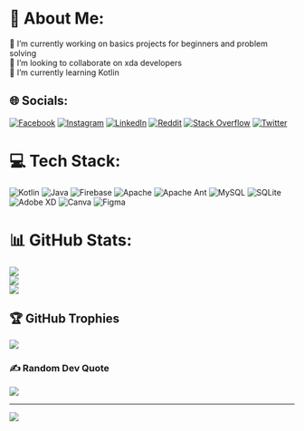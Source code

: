 # 💫 About Me:
🔭 I’m currently working on basics projects for beginners and problem solving <br>👯 I’m looking to collaborate on xda developers <br>🌱 I’m currently learning Kotlin


## 🌐 Socials:
[![Facebook](https://img.shields.io/badge/Facebook-%231877F2.svg?logo=Facebook&logoColor=white)](https://facebook.com/a.bentameur) [![Instagram](https://img.shields.io/badge/Instagram-%23E4405F.svg?logo=Instagram&logoColor=white)](https://instagram.com/ayou_bn0) [![LinkedIn](https://img.shields.io/badge/LinkedIn-%230077B5.svg?logo=linkedin&logoColor=white)](https://linkedin.com/in/ayoub-bentameur) [![Reddit](https://img.shields.io/badge/Reddit-%23FF4500.svg?logo=Reddit&logoColor=white)](https://reddit.com/user/Ayou_b9) [![Stack Overflow](https://img.shields.io/badge/-Stackoverflow-FE7A16?logo=stack-overflow&logoColor=white)](https://stackoverflow.com/users/ayoub-bentameur) [![Twitter](https://img.shields.io/badge/Twitter-%231DA1F2.svg?logo=Twitter&logoColor=white)](https://twitter.com/ayoubbentameur) 

# 💻 Tech Stack:
![Kotlin](https://img.shields.io/badge/kotlin-%230095D5.svg?style=for-the-badge&logo=kotlin&logoColor=white) ![Java](https://img.shields.io/badge/java-%23ED8B00.svg?style=for-the-badge&logo=java&logoColor=white) ![Firebase](https://img.shields.io/badge/firebase-%23039BE5.svg?style=for-the-badge&logo=firebase) ![Apache](https://img.shields.io/badge/apache-%23D42029.svg?style=for-the-badge&logo=apache&logoColor=white) ![Apache Ant](https://img.shields.io/badge/Apache%20Ant-A81C7D?style=for-the-badge&logo=Apache%20Ant&logoColor=white) ![MySQL](https://img.shields.io/badge/mysql-%2300f.svg?style=for-the-badge&logo=mysql&logoColor=white) ![SQLite](https://img.shields.io/badge/sqlite-%2307405e.svg?style=for-the-badge&logo=sqlite&logoColor=white) ![Adobe XD](https://img.shields.io/badge/Adobe%20XD-470137?style=for-the-badge&logo=Adobe%20XD&logoColor=#FF61F6) ![Canva](https://img.shields.io/badge/Canva-%2300C4CC.svg?style=for-the-badge&logo=Canva&logoColor=white) 	![Figma](https://img.shields.io/badge/figma-%23F24E1E.svg?style=for-the-badge&logo=figma&logoColor=white)
# 📊 GitHub Stats:
![](https://github-readme-stats.vercel.app/api?username=ayoubbentameur&theme=dark&hide_border=false&include_all_commits=true&count_private=true)<br/>
![](https://github-readme-streak-stats.herokuapp.com/?user=ayoubbentameur&theme=dark&hide_border=false)<br/>
![](https://github-readme-stats.vercel.app/api/top-langs/?username=ayoubbentameur&theme=dark&hide_border=false&include_all_commits=true&count_private=true&layout=compact)

## 🏆 GitHub Trophies
![](https://github-profile-trophy.vercel.app/?username=ayoubbentameur&theme=radical&no-frame=false&no-bg=true&margin-w=4)

### ✍️ Random Dev Quote
![](https://quotes-github-readme.vercel.app/api?type=horizontal&theme=radical)

---
[![](https://visitcount.itsvg.in/api?id=ayoubbentameur&icon=0&color=0)](https://visitcount.itsvg.in)
